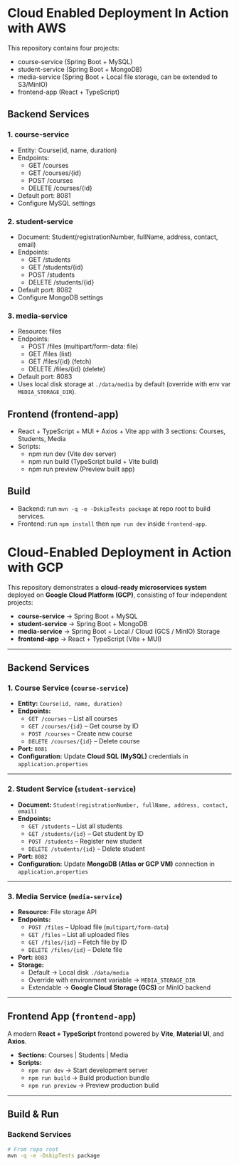 # Cloud Enabled Deployment In Action with AWS

This repository contains four projects:

- course-service (Spring Boot + MySQL)
- student-service (Spring Boot + MongoDB)
- media-service (Spring Boot + Local file storage, can be extended to S3/MinIO)
- frontend-app (React + TypeScript)

## Backend Services

### 1. course-service
- Entity: Course(id, name, duration)
- Endpoints:
  - GET /courses
  - GET /courses/{id}
  - POST /courses
  - DELETE /courses/{id}
- Default port: 8081
- Configure MySQL settings

### 2. student-service
- Document: Student(registrationNumber, fullName, address, contact, email)
- Endpoints:
  - GET /students
  - GET /students/{id}
  - POST /students
  - DELETE /students/{id}
- Default port: 8082
- Configure MongoDB settings

### 3. media-service
- Resource: files
- Endpoints:
  - POST /files (multipart/form-data: file)
  - GET /files (list)
  - GET /files/{id} (fetch)
  - DELETE /files/{id} (delete)
- Default port: 8083
- Uses local disk storage at `./data/media` by default (override with env var `MEDIA_STORAGE_DIR`).

## Frontend (frontend-app)
- React + TypeScript + MUI + Axios + Vite app with 3 sections: Courses, Students, Media
- Scripts:
  - npm run dev (Vite dev server)
  - npm run build (TypeScript build + Vite build)
  - npm run preview (Preview built app)

## Build

- Backend: run `mvn -q -e -DskipTests package` at repo root to build services.
- Frontend: run `npm install` then `npm run dev` inside `frontend-app`.




#  Cloud-Enabled Deployment in Action with GCP

This repository demonstrates a **cloud-ready microservices system** deployed on **Google Cloud Platform (GCP)**, consisting of four independent projects:

- **course-service** → Spring Boot + MySQL
- **student-service** → Spring Boot + MongoDB
- **media-service** → Spring Boot + Local / Cloud (GCS / MinIO) Storage
- **frontend-app** → React + TypeScript (Vite + MUI)

---

##  Backend Services

### 1. Course Service (`course-service`)
- **Entity:** `Course(id, name, duration)`
- **Endpoints:**
  - `GET /courses` – List all courses
  - `GET /courses/{id}` – Get course by ID
  - `POST /courses` – Create new course
  - `DELETE /courses/{id}` – Delete course
- **Port:** `8081`
- **Configuration:** Update **Cloud SQL (MySQL)** credentials in `application.properties`

---

### 2. Student Service (`student-service`)
- **Document:** `Student(registrationNumber, fullName, address, contact, email)`
- **Endpoints:**
  - `GET /students` – List all students
  - `GET /students/{id}` – Get student by ID
  - `POST /students` – Register new student
  - `DELETE /students/{id}` – Delete student
- **Port:** `8082`
- **Configuration:** Update **MongoDB (Atlas or GCP VM)** connection in `application.properties`

---

### 3. Media Service (`media-service`)
- **Resource:** File storage API
- **Endpoints:**
  - `POST /files` – Upload file (`multipart/form-data`)
  - `GET /files` – List all uploaded files
  - `GET /files/{id}` – Fetch file by ID
  - `DELETE /files/{id}` – Delete file
- **Port:** `8083`
- **Storage:**
  - Default → Local disk `./data/media`
  - Override with environment variable → `MEDIA_STORAGE_DIR`
  - Extendable → **Google Cloud Storage (GCS)** or MinIO backend

---

##  Frontend App (`frontend-app`)
A modern **React + TypeScript** frontend powered by **Vite**, **Material UI**, and **Axios**.
- **Sections:** Courses | Students | Media
- **Scripts:**
  - `npm run dev` → Start development server
  - `npm run build` → Build production bundle
  - `npm run preview` → Preview production build

---

##  Build & Run

### Backend Services
```bash
# From repo root
mvn -q -e -DskipTests package

